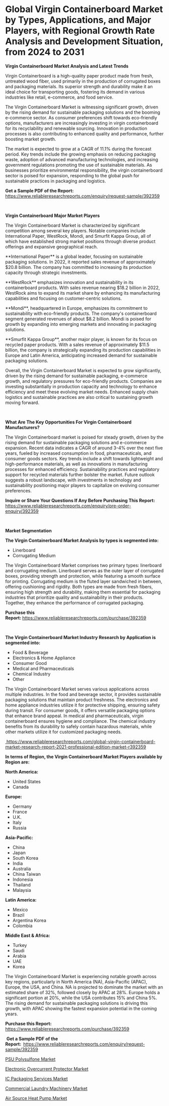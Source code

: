 <p><h1>Global Virgin Containerboard Market by Types, Applications, and Major Players, with Regional Growth Rate Analysis and Development Situation, from 2024 to 2031</h1></p><p><strong>Virgin Containerboard Market Analysis and Latest Trends</strong></p>
<p><p>Virgin Containerboard is a high-quality paper product made from fresh, untreated wood fiber, used primarily in the production of corrugated boxes and packaging materials. Its superior strength and durability make it an ideal choice for transporting goods, fostering its demand in various industries like retail, e-commerce, and food service.</p><p>The Virgin Containerboard Market is witnessing significant growth, driven by the rising demand for sustainable packaging solutions and the booming e-commerce sector. As consumer preferences shift towards eco-friendly options, manufacturers are increasingly investing in virgin containerboard for its recyclability and renewable sourcing. Innovation in production processes is also contributing to enhanced quality and performance, further boosting market growth.</p><p>The market is expected to grow at a CAGR of 11.1% during the forecast period. Key trends include the growing emphasis on reducing packaging waste, adoption of advanced manufacturing technologies, and increasing government regulations promoting the use of sustainable materials. As businesses prioritize environmental responsibility, the virgin containerboard sector is poised for expansion, responding to the global push for sustainable practices in packaging and logistics.</p></p>
<p><strong>Get a Sample PDF of the Report:&nbsp;</strong> <a href="https://www.reliableresearchreports.com/enquiry/request-sample/392359?utm_campaign=12&utm_medium=2&utm_source=Github&utm_content=ia&utm_term=26102024&utm_id=virgin-containerboard">https://www.reliableresearchreports.com/enquiry/request-sample/392359</a></p>
<p>&nbsp;</p>
<p><strong>Virgin Containerboard Major Market Players</strong></p>
<p><p>The Virgin Containerboard Market is characterized by significant competition among several key players. Notable companies include International Paper, WestRock, Mondi, and Smurfit Kappa Group, all of which have established strong market positions through diverse product offerings and expansive geographical reach.</p><p>**International Paper** is a global leader, focusing on sustainable packaging solutions. In 2022, it reported sales revenue of approximately $20.8 billion. The company has committed to increasing its production capacity through strategic investments.</p><p>**WestRock** emphasizes innovation and sustainability in its containerboard products. With sales revenue nearing $18.2 billion in 2022, WestRock aims to expand its market share by enhancing its manufacturing capabilities and focusing on customer-centric solutions.</p><p>**Mondi**, headquartered in Europe, emphasizes its commitment to sustainability with eco-friendly products. The company's containerboard segment generated revenues of about $8.2 billion. Mondi is poised for growth by expanding into emerging markets and innovating in packaging solutions.</p><p>**Smurfit Kappa Group**, another major player, is known for its focus on recycled paper products. With a sales revenue of approximately $11.5 billion, the company is strategically expanding its production capabilities in Europe and Latin America, anticipating increased demand for sustainable packaging solutions.</p><p>Overall, the Virgin Containerboard Market is expected to grow significantly, driven by the rising demand for sustainable packaging, e-commerce growth, and regulatory pressures for eco-friendly products. Companies are investing substantially in production capacity and technology to enhance efficiency and meet these evolving market needs. Enhanced supply chain logistics and sustainable practices are also critical to sustaining growth moving forward.</p></p>
<p>&nbsp;</p>
<p><strong>What Are The Key Opportunities For Virgin Containerboard Manufacturers?</strong></p>
<p><p>The Virgin Containerboard market is poised for steady growth, driven by the rising demand for sustainable packaging solutions and e-commerce expansion. Recent data indicates a CAGR of around 3-4% over the next five years, fueled by increased consumption in food, pharmaceuticals, and consumer goods sectors. Key trends include a shift towards lightweight and high-performance materials, as well as innovations in manufacturing processes for enhanced efficiency. Sustainability practices and regulatory support for recycled materials further bolster the market. Future outlook suggests a robust landscape, with investments in technology and sustainability positioning major players to capitalize on evolving consumer preferences.</p></p>
<p><strong>Inquire or Share Your Questions If Any Before Purchasing This Report:</strong> <a href="https://www.reliableresearchreports.com/enquiry/pre-order-enquiry/392359?utm_campaign=12&utm_medium=2&utm_source=Github&utm_content=ia&utm_term=26102024&utm_id=virgin-containerboard">https://www.reliableresearchreports.com/enquiry/pre-order-enquiry/392359</a></p>
<p>&nbsp;</p>
<p><strong>Market Segmentation</strong></p>
<p><strong>The Virgin Containerboard Market Analysis by types is segmented into:</strong></p>
<p><ul><li>Linerboard</li><li>Corrugating Medium</li></ul></p>
<p><p>The Virgin Containerboard Market comprises two primary types: linerboard and corrugating medium. Linerboard serves as the outer layer of corrugated boxes, providing strength and protection, while featuring a smooth surface for printing. Corrugating medium is the fluted layer sandwiched in between, offering cushioning and rigidity. Both types are made from fresh fibers, ensuring high strength and durability, making them essential for packaging industries that prioritize quality and sustainability in their products. Together, they enhance the performance of corrugated packaging.</p></p>
<p><strong>Purchase this Report:&nbsp;</strong><a href="https://www.reliableresearchreports.com/purchase/392359?utm_campaign=12&utm_medium=2&utm_source=Github&utm_content=ia&utm_term=26102024&utm_id=virgin-containerboard">https://www.reliableresearchreports.com/purchase/392359</a></p>
<p>&nbsp;</p>
<p><strong>The Virgin Containerboard Market Industry Research by Application is segmented into:</strong></p>
<p><ul><li>Food & Beverage</li><li>Electronics & Home Appliance</li><li>Consumer Good</li><li>Medical and Pharmaceuticals</li><li>Chemical Industry</li><li>Other</li></ul></p>
<p><p>The Virgin Containerboard Market serves various applications across multiple industries. In the food and beverage sector, it provides sustainable packaging solutions that maintain product freshness. The electronics and home appliance industries utilize it for protective shipping, ensuring safety during transit. For consumer goods, it offers versatile packaging options that enhance brand appeal. In medical and pharmaceuticals, virgin containerboard ensures hygiene and compliance. The chemical industry benefits from its durability to safely contain hazardous materials, while other markets utilize it for customized packaging needs.</p></p>
<p><a href="https://www.reliableresearchreports.com/global-virgin-containerboard-market-research-report-2021-professional-edition-market-r392359?utm_campaign=12&utm_medium=2&utm_source=Github&utm_content=ia&utm_term=26102024&utm_id=virgin-containerboard">&nbsp;https://www.reliableresearchreports.com/global-virgin-containerboard-market-research-report-2021-professional-edition-market-r392359</a></p>
<p><strong>In terms of Region, the Virgin Containerboard Market Players available by Region are:</strong></p>
<p>
    <p> <strong> North America: </strong>
        <ul>
            <li>United States</li>
            <li>Canada</li>
        </ul>
        </p> 
    <p> <strong> Europe: </strong>
        <ul>
            <li>Germany</li>
            <li>France</li>
            <li>U.K.</li>
            <li>Italy</li>
            <li>Russia</li>
        </ul>
        </p> 
    <p> <strong> Asia-Pacific: </strong>
        <ul>
            <li>China</li>
            <li>Japan</li>
            <li>South Korea</li>
            <li>India</li>
            <li>Australia</li>
            <li>China Taiwan</li>
            <li>Indonesia</li>
            <li>Thailand</li>
            <li>Malaysia</li>
        </ul>
        </p> 
    <p> <strong> Latin America: </strong>
        <ul>
            <li>Mexico</li>
            <li>Brazil</li>
            <li>Argentina Korea</li>
            <li>Colombia</li>
        </ul>
        </p> 
    <p> <strong> Middle East & Africa: </strong>
        <ul>
            <li>Turkey</li>
            <li>Saudi</li>
            <li>Arabia</li>
            <li>UAE</li>
            <li>Korea</li>
        </ul>
    </p>
    </p>
<p><p>The Virgin Containerboard Market is experiencing notable growth across key regions, particularly in North America (NA), Asia-Pacific (APAC), Europe, the USA, and China. NA is projected to dominate the market with an estimated share of 32%, followed closely by APAC at 28%. Europe holds a significant portion at 20%, while the USA contributes 15% and China 5%. The rising demand for sustainable packaging solutions is driving this growth, with APAC showing the fastest expansion potential in the coming years.</p></p>
<p><strong>Purchase this Report: </strong><a href="https://www.reliableresearchreports.com/purchase/392359?utm_campaign=12&utm_medium=2&utm_source=Github&utm_content=ia&utm_term=26102024&utm_id=virgin-containerboard">https://www.reliableresearchreports.com/purchase/392359</a></p>
<p>&nbsp;<strong>Get a Sample PDF of the Report:&nbsp;&nbsp;</strong><a href="https://www.reliableresearchreports.com/enquiry/request-sample/392359?utm_campaign=12&utm_medium=2&utm_source=Github&utm_content=ia&utm_term=26102024&utm_id=virgin-containerboard">https://www.reliableresearchreports.com/enquiry/request-sample/392359</a></p>
<p><strong></strong></p>
<p><p><a href="https://github.com/shauntarfpso/Market-Research-Report-List-1/blob/main/psu-polysulfone-market.md?utm_campaign=12&utm_medium=2&utm_source=Github&utm_content=ia&utm_term=26102024&utm_id=virgin-containerboard">PSU Polysulfone Market</a></p><p><a href="https://www.linkedin.com/pulse/electronic-overcurrent-protector-market-global-regional-analysis-zjt0e?utm_campaign=12&utm_medium=2&utm_source=Github&utm_content=ia&utm_term=26102024&utm_id=virgin-containerboard">Electronic Overcurrent Protector Market</a></p><p><a href="https://www.linkedin.com/pulse/ic-packaging-services-market-transformation-comparative-analysis-sudwe?utm_campaign=12&utm_medium=2&utm_source=Github&utm_content=ia&utm_term=26102024&utm_id=virgin-containerboard">IC Packaging Services Market</a></p><p><a href="https://issuu.com/reportprime-2/docs/commercial-laundry-machinery-market_6ecdfaa87f8e37?utm_campaign=12&utm_medium=2&utm_source=Github&utm_content=ia&utm_term=26102024&utm_id=virgin-containerboard">Commercial Laundry Machinery Market</a></p><p><a href="https://issuu.com/reportprime-2/docs/air-source-heat-pump-market-size-20_d591cd9de2e5f2?utm_campaign=12&utm_medium=2&utm_source=Github&utm_content=ia&utm_term=26102024&utm_id=virgin-containerboard">Air Source Heat Pump Market</a></p></p>